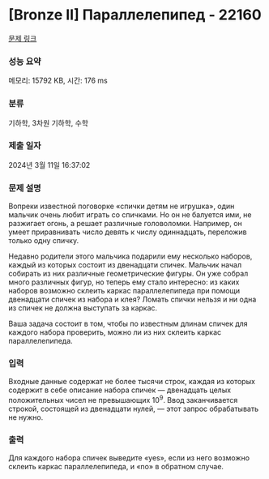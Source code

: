 # [Bronze II] Параллелепипед - 22160 

[문제 링크](https://www.acmicpc.net/problem/22160) 

### 성능 요약

메모리: 15792 KB, 시간: 176 ms

### 분류

기하학, 3차원 기하학, 수학

### 제출 일자

2024년 3월 11일 16:37:02

### 문제 설명

<p>Вопреки известной поговорке «спички детям не игрушка», один мальчик очень любит играть со спичками. Но он не балуется ими, не разжигает огонь, а решает различные головоломки. Например, он умеет приравнивать число девять к числу одиннадцать, переложив только одну спичку.</p>

<p>Недавно родители этого мальчика подарили ему несколько наборов, каждый из которых состоит из двенадцати спичек. Мальчик начал собирать из них различные геометрические фигуры. Он уже собрал много различных фигур, но теперь ему стало интересно: из каких наборов возможно склеить каркас параллелепипеда при помощи двенадцати спичек из набора и клея? Ломать спички нельзя и ни одна из спичек не должна выступать за каркас.</p>

<p>Ваша задача состоит в том, чтобы по известным длинам спичек для каждого набора проверить, можно ли из них склеить каркас параллелепипеда.</p>

### 입력 

 <p>Входные данные содержат не более тысячи строк, каждая из которых содержит в себе описание набора спичек — двенадцать целых положительных чисел не превышающих 10<sup>9</sup>. Ввод заканчивается строкой, состоящей из двенадцати нулей, — этот запрос обрабатывать не нужно.</p>

### 출력 

 <p>Для каждого набора спичек выведите «yes», если из него возможно склеить каркас параллелепипеда, и «no» в обратном случае.</p>

